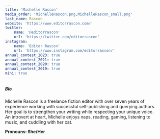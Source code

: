 ```yaml
---
title: 'Michelle Rascon'
media_order: 'MichelleRascon.png,MichelleRascon_small.png'
last_name: Rascon
website: 'https://www.editorrascon.com/'
twitter:
    name: '@editorrascon'
    url: 'https://twitter.com/editorrascon'
instagram:
    name: 'Editor Rascon'
    url: 'https://www.instagram.com/editorrascon/'
annual_contest_2023: true
annual_contest_2021: true
annual_contest_2020: true
annual_contest_2019: true
mini: true
---
```


##### Bio

Michelle Rascon is a freelance fiction editor with over seven years of experience working with successful self-publishing and querying authors. Her goal is to strengthen your writing while respecting your unique voice. An introvert at heart, Michelle enjoys naps, reading, gaming, listening to music, and cuddling with her cat.

**Pronouns: She/Her**

